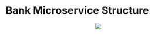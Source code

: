 # Bank Microservice Structure

<p align="center">
<img src="https://i.imgur.com/NjmUyvT.png" >
</p>

